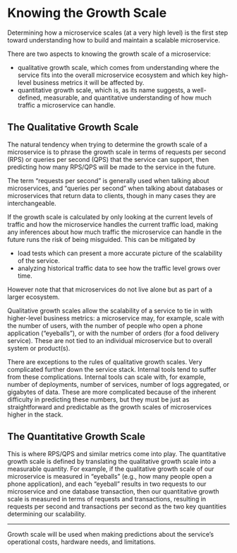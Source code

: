 # Knowing the Growth Scale

Determining how a microservice scales (at a very high level) is the first step toward understanding how to build and maintain a scalable microservice.

There are two aspects to knowing the growth scale of a microservice:

* qualitative growth scale, which comes from understanding where the service fits into the overall microservice ecosystem and which key high-level business metrics it will be affected by.
* quantitative growth scale, which is, as its name suggests, a well-defined, measurable, and quantitative understanding of how much traffic a microservice can handle.

## The Qualitative Growth Scale

The natural tendency when trying to determine the growth scale of a microservice is to phrase the growth scale in terms of requests per second (RPS) or queries per second (QPS) that the service can support, then predicting how many RPS/QPS will be made to the service in the future.

The term “requests per second” is generally used when talking about microservices, and “queries per second” when talking about databases or microservices that return data to clients, though in many cases they are interchangeable.

If the growth scale is calculated by only looking at the current levels of traffic and how the microservice handles the current traffic load, making any inferences about how much traffic the microservice can handle in the future runs the risk of being misguided. This can be mitigated by

* load tests which can present a more accurate picture of the scalability of the service.
* analyzing historical traffic data to see how the traffic level grows over time.

However note that that microservices do not live alone but as part of a larger ecosystem.

Qualitative growth scales allow the scalability of a service to tie in with higher-level business metrics: a microservice may, for example, scale with the number of users, with the number of people who open a phone application (“eyeballs”), or with the number of orders (for a food delivery service). These are not tied to an individual microservice but to  overall system or product(s).

There are exceptions to the rules of qualitative growth scales. Very complicated further down the service stack.  Internal tools tend to suffer from these complications. Internal tools can scale with, for example, number of deployments, number of services, number of logs aggregated, or gigabytes of data. These are more complicated because of the inherent difficulty in predicting these numbers, but they must be just as straightforward and predictable as the growth scales of microservices higher in the stack.

## The Quantitative Growth Scale

This is where RPS/QPS and similar metrics come into play. The quantitative growth scale is defined by translating the qualitative growth scale into a measurable quantity. For example, if the qualitative growth scale of our microservice is measured in “eyeballs” (e.g., how many people open a phone application), and each “eyeball” results in two requests to our microservice and one database transaction, then our quantitative growth scale is measured in terms of requests and transactions, resulting in requests per second and transactions per second as the two key quantities determining our scalability.

----

Growth scale will be used when making predictions about the service’s operational costs, hardware needs, and limitations.